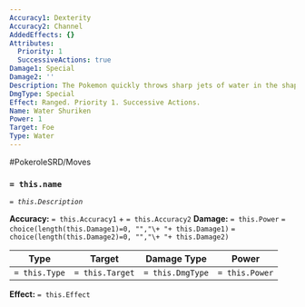 ```yaml
---
Accuracy1: Dexterity
Accuracy2: Channel
AddedEffects: {}
Attributes:
  Priority: 1
  SuccessiveActions: true
Damage1: Special
Damage2: ''
Description: The Pokemon quickly throws sharp jets of water in the shape of a shuriken.
DmgType: Special
Effect: Ranged. Priority 1. Successive Actions.
Name: Water Shuriken
Power: 1
Target: Foe
Type: Water
---
```


#PokeroleSRD/Moves

### `= this.name` 
*`= this.Description`*

**Accuracy:** `= this.Accuracy1` + `= this.Accuracy2`
**Damage:** `= this.Power` `= choice(length(this.Damage1)=0, "","\+ "+ this.Damage1)` `= choice(length(this.Damage2)=0, "","\+ "+ this.Damage2)`

| Type          | Target          | Damage Type          | Power          |
| ------------- | --------------- | ---------------- | -------------- |
| `= this.Type` | `= this.Target` | `= this.DmgType` | `= this.Power` | 

**Effect:** `= this.Effect`